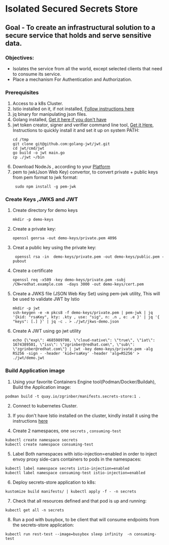 # Isolated Secured Secrets Store

## Goal - To create an infrastructural solution to a secure service that holds and serve sensitive data.

### Objectives: 

- Isolates the service from all the world, except selected clients that need to consume its service.
- Place a mechanism For Authentication and Authorization.

### Prerequisites

1. Access to a k8s Cluster.
2. Istio installed on it, if not installed, [Follow instructions here](https://istio.io/latest/docs/setup/getting-started/)
3. jq binary for manipulating json files.
4. Golang installed, [Get it here if you don't have](https://go.dev/dl/)
5. jwt token creator, signer and verifier command line tool, [Get it Here](https://github.com/golang-jwt/jwt/tree/main/cmd/jwt), Instructions to quickly install it and set it up on system PATH:
   ```shell
   cd /tmp
   git clone git@github.com:golang-jwt/jwt.git
   cd jwt/cmd/jwt
   go build -o jwt main.go
   cp ./jwt ~/bin
   ```
6. Download NodeJs , according to your [Platform](https://nodejs.org/en/download/)
7. pem to jwk(Json Web Key) convertor, to convert private + public keys from pem format to jwk format: 
    ```shell
     sudo npm install -g pem-jwk
    ```

### Create Keys ,JWKS and JWT
1. Create directory for demo keys
   ```shell
   mkdir -p demo-keys
   ```
2. Create a private key:
    ```shell
    openssl genrsa -out demo-keys/private.pem 4096
    ```
3. Creat a public key using the private key:
   ```shell
    openssl rsa -in  demo-keys/private.pem -out demo-keys/public.pem -pubout
   ```
   
4. Create a certificate
   ```shell
   openssl req -x509 -key demo-keys/private.pem -subj /CN=redhat.example.com  -days 3000 -out demo-keys/cert.pem
   ```

5. Create a JWKS file (JSON Web Key Set) using pem-jwk utility, This will be used to validate JWT by Istio 
   ```shell
   mkdir -p jwt
   ssh-keygen -e -m pkcs8 -f demo-keys/private.pem | pem-jwk | jq  '{kid: "rsaKey", kty: .kty , use: "sig", n: .n , e: .e }' | jq '{ "keys": [.] }' | jq -c . > ./jwt/jkws-demo.json   
   ```

6. Create A JWT using go jwt utility 
   ```shell
   echo {\"exp\": 4685989700, \"cloud-native\": \"true\", \"iat\": 1674389501, \"iss\": \"zgrinber@redhat.com\", \"sub\": \"zgrinber@redhat.com\"} | jwt -key demo-keys/private.pem -alg RS256 -sign - -header 'kid=rsaKey' -header 'alg=RS256' > ./jwt/demo.jwt
   ```
 
### Build Application image

1. Using your favorite Containers Engine tool(Podman/Docker/Buildah), Build the Application image:
```shell
podman build -t quay.io/zgrinber/manifests.secrets-store:1 . 
```
2. Connect to kubernetes Cluster.

3. If you don't have Istio installed on the cluster, kindly install it using the instructions [here](https://istio.io/latest/docs/setup/getting-started/)

4. Create 2 namespaces, one `secrets` , `consuming-test`
```shell
kubectl create namespace secrets
kubectl create namespace consuming-test
```
5. Label Both namespaces with istio-injection=enabled in order to inject envoy proxy side-cars containers to pods in the namespaces:
```shell
kubectl label namespace secrets istio-injection=enabled
kubectl label namespace consuming-test istio-injection=enabled

```

6. Deploy secrets-store application to k8s:
```shell
kustomize build manifests/ | kubectl apply -f - -n secrets
```

7. Check that all resources defined and that pod is up and running:
```shell
kubectl get all -n secrets
```
8. Run a pod with busybox, to be client that will consume endpoints from the secrets-store application:
```shell
kubectl run rest-test --image=busybox sleep infinity  -n consuming-test 
```
